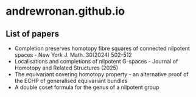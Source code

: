 # andrewronan.github.io

## List of papers
- Completion preserves homotopy fibre squares of connected nilpotent spaces - New York J. Math. 30(2024) 502-512
- Localisations and completions of nilpotent G-spaces - Journal of Homotopy and Related Structures (2025)
- The equivariant covering homotopy property - an alternative proof of the ECHP of generalised equivariant bundles
- A double coset formula for the genus of a nilpotent group
